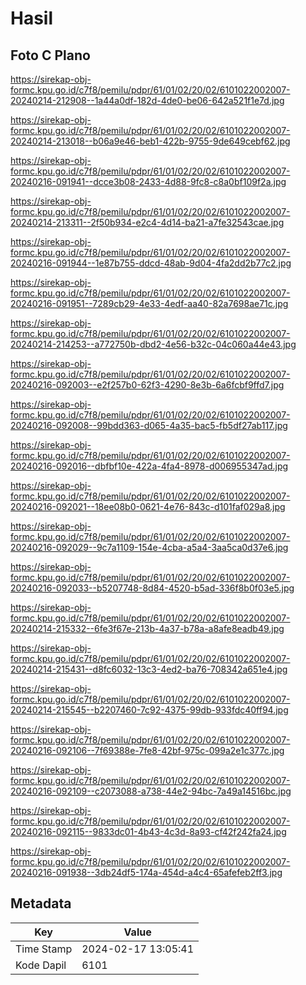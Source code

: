 # Hasil

## Foto C Plano

https://sirekap-obj-formc.kpu.go.id/c7f8/pemilu/pdpr/61/01/02/20/02/6101022002007-20240214-212908--1a44a0df-182d-4de0-be06-642a521f1e7d.jpg

https://sirekap-obj-formc.kpu.go.id/c7f8/pemilu/pdpr/61/01/02/20/02/6101022002007-20240214-213018--b06a9e46-beb1-422b-9755-9de649cebf62.jpg

https://sirekap-obj-formc.kpu.go.id/c7f8/pemilu/pdpr/61/01/02/20/02/6101022002007-20240216-091941--dcce3b08-2433-4d88-9fc8-c8a0bf109f2a.jpg

https://sirekap-obj-formc.kpu.go.id/c7f8/pemilu/pdpr/61/01/02/20/02/6101022002007-20240214-213311--2f50b934-e2c4-4d14-ba21-a7fe32543cae.jpg

https://sirekap-obj-formc.kpu.go.id/c7f8/pemilu/pdpr/61/01/02/20/02/6101022002007-20240216-091944--1e87b755-ddcd-48ab-9d04-4fa2dd2b77c2.jpg

https://sirekap-obj-formc.kpu.go.id/c7f8/pemilu/pdpr/61/01/02/20/02/6101022002007-20240216-091951--7289cb29-4e33-4edf-aa40-82a7698ae71c.jpg

https://sirekap-obj-formc.kpu.go.id/c7f8/pemilu/pdpr/61/01/02/20/02/6101022002007-20240214-214253--a772750b-dbd2-4e56-b32c-04c060a44e43.jpg

https://sirekap-obj-formc.kpu.go.id/c7f8/pemilu/pdpr/61/01/02/20/02/6101022002007-20240216-092003--e2f257b0-62f3-4290-8e3b-6a6fcbf9ffd7.jpg

https://sirekap-obj-formc.kpu.go.id/c7f8/pemilu/pdpr/61/01/02/20/02/6101022002007-20240216-092008--99bdd363-d065-4a35-bac5-fb5df27ab117.jpg

https://sirekap-obj-formc.kpu.go.id/c7f8/pemilu/pdpr/61/01/02/20/02/6101022002007-20240216-092016--dbfbf10e-422a-4fa4-8978-d006955347ad.jpg

https://sirekap-obj-formc.kpu.go.id/c7f8/pemilu/pdpr/61/01/02/20/02/6101022002007-20240216-092021--18ee08b0-0621-4e76-843c-d101faf029a8.jpg

https://sirekap-obj-formc.kpu.go.id/c7f8/pemilu/pdpr/61/01/02/20/02/6101022002007-20240216-092029--9c7a1109-154e-4cba-a5a4-3aa5ca0d37e6.jpg

https://sirekap-obj-formc.kpu.go.id/c7f8/pemilu/pdpr/61/01/02/20/02/6101022002007-20240216-092033--b5207748-8d84-4520-b5ad-336f8b0f03e5.jpg

https://sirekap-obj-formc.kpu.go.id/c7f8/pemilu/pdpr/61/01/02/20/02/6101022002007-20240214-215332--6fe3f67e-213b-4a37-b78a-a8afe8eadb49.jpg

https://sirekap-obj-formc.kpu.go.id/c7f8/pemilu/pdpr/61/01/02/20/02/6101022002007-20240214-215431--d8fc6032-13c3-4ed2-ba76-708342a651e4.jpg

https://sirekap-obj-formc.kpu.go.id/c7f8/pemilu/pdpr/61/01/02/20/02/6101022002007-20240214-215545--b2207460-7c92-4375-99db-933fdc40ff94.jpg

https://sirekap-obj-formc.kpu.go.id/c7f8/pemilu/pdpr/61/01/02/20/02/6101022002007-20240216-092106--7f69388e-7fe8-42bf-975c-099a2e1c377c.jpg

https://sirekap-obj-formc.kpu.go.id/c7f8/pemilu/pdpr/61/01/02/20/02/6101022002007-20240216-092109--c2073088-a738-44e2-94bc-7a49a14516bc.jpg

https://sirekap-obj-formc.kpu.go.id/c7f8/pemilu/pdpr/61/01/02/20/02/6101022002007-20240216-092115--9833dc01-4b43-4c3d-8a93-cf42f242fa24.jpg

https://sirekap-obj-formc.kpu.go.id/c7f8/pemilu/pdpr/61/01/02/20/02/6101022002007-20240216-091938--3db24df5-174a-454d-a4c4-65afefeb2ff3.jpg


## Metadata

| Key        | Value               |
| ---------- | ------------------- |
| Time Stamp | 2024-02-17 13:05:41 |
| Kode Dapil | 6101                |



